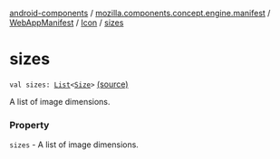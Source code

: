 [android-components](../../../index.md) / [mozilla.components.concept.engine.manifest](../../index.md) / [WebAppManifest](../index.md) / [Icon](index.md) / [sizes](./sizes.md)

# sizes

`val sizes: `[`List`](https://kotlinlang.org/api/latest/jvm/stdlib/kotlin.collections/-list/index.html)`<`[`Size`](../../-size/index.md)`>` [(source)](https://github.com/mozilla-mobile/android-components/blob/master/components/concept/engine/src/main/java/mozilla/components/concept/engine/manifest/WebAppManifest.kt#L101)

A list of image dimensions.

### Property

`sizes` - A list of image dimensions.